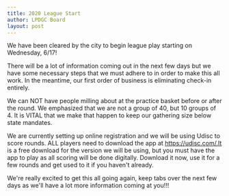 ```yaml
---
title: 2020 League Start
author: LPDGC Board
layout: post
---
```


We have been cleared by the city to begin league play starting on Wednesday, 6/17!

There will be a lot of information coming out in the next few days but we have some necessary steps that we must adhere to in order to make this all work. In the meantime, our first order of business is eliminating check-in entirely.

We can NOT have people milling about at the practice basket before or after the round. We emphasized that we are not a group of 40, but 10 groups of 4. It is VITAL that we make that happen to keep our gathering size below state mandates. 

We are currently setting up online registration and we will be using Udisc to score rounds. ALL players need to download the app at https://udisc.com/.It is a free download for the version we will be using, but you must have the app to play as all scoring will be done digitally. Download it now, use it for a few rounds and get used to it if you haven't already.

We're really excited to get this all going again, keep tabs over the next few days as we'll have a lot more information coming at you!!!
